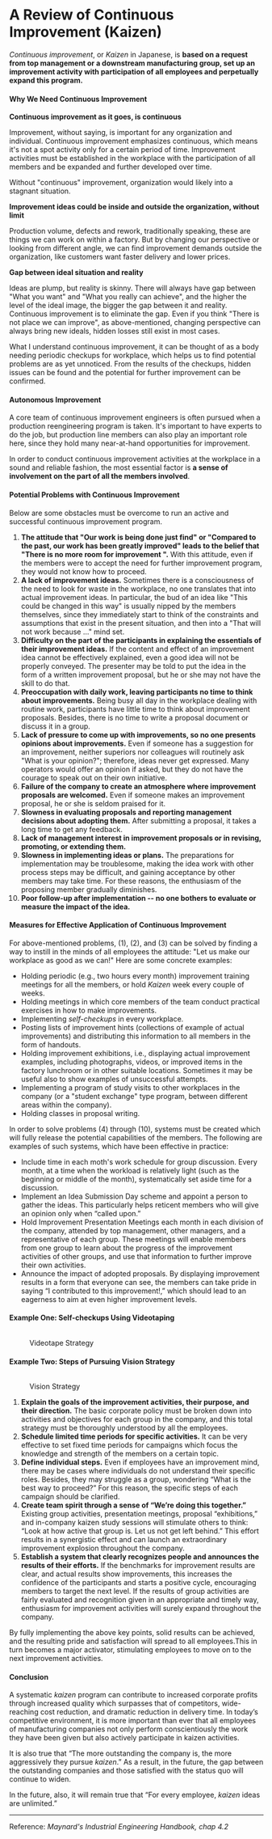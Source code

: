 # A Review of Continuous Improvement (Kaizen)

_Continuous improvement_, or _Kaizen_ in Japanese, is **based on a request from top management or a downstream manufacturing group, set up an improvement activity with participation of all employees and perpetually expand this program.**

#### Why We Need Continuous Improvement

**Continuous improvement as it goes, is continuous**

Improvement, without saying, is important for any organization and individual. Continuous improvement emphasizes continuous, which means it's not a spot activity only for a certain period of time. Improvement activities must be established in the workplace with the participation of all members and be expanded and further developed over time.&#x20;

Without "continuous" improvement, organization would likely into a stagnant situation.

**Improvement ideas could be inside and outside the organization, without limit**

Production volume, defects and rework, traditionally speaking, these are things we can work on within a factory. But by changing our perspective or looking from different angle, we can find improvement demands outside the organization, like customers want faster delivery and lower prices.

**Gap between ideal situation and reality**

Ideas are plump, but reality is skinny. There will always have gap between "What you want" and "What you really can achieve", and the higher the level of the ideal image, the bigger the gap between it and reality. Continuous improvement is to eliminate the gap. Even if you think "There is not place we can improve", as above-mentioned, changing perspective can always bring new ideals, hidden losses still exist in most cases.

What I understand continuous improvement, it can be thought of as a body needing periodic checkups for workplace, which helps us to find potential problems are as yet unnoticed. From the results of the checkups, hidden issues can be found and the potential for further improvement can be confirmed.

#### Autonomous Improvement

A core team of continuous improvement engineers is often pursued when a production reengineering program is taken. It's important to have experts to do the job, but production line members can also play an important role here, since they hold many near-at-hand opportunities for improvement.

In order to conduct continuous improvement activities at the workplace in a sound and reliable fashion, the most essential factor is **a sense of involvement on the part of all the members involved**.

#### Potential Problems with Continuous Improvement

Below are some obstacles must be overcome to run an active and successful continuous improvement program.

1. **The attitude that "Our work is being done just find" or "Compared to the past, our work has been greatly improved" leads to the belief that "There is no more room for improvement ".** With this attitude, even if the members were to accept the need for further improvement program, they would not know how to proceed.
2. **A lack of improvement ideas.** Sometimes there is a consciousness of the need to look for waste in the workplace, no one translates that into actual improvement ideas. In particular, the bud of an idea like "This could be changed in this way" is usually nipped by the members themselves, since they immediately start to think of the constraints and assumptions that exist in the present situation, and then into a "That will not work because ..." mind set.
3. **Difficulty on the part of the participants in explaining the essentials of their improvement ideas.** If the content and effect of an improvement idea cannot be effectively explained, even a good idea will not be properly conveyed. The presenter may be told to put the idea in the form of a written improvement proposal, but he or she may not have the skill to do that.
4. **Preoccupation with daily work, leaving participants no time to think about improvements.** Being busy all day in the workplace dealing with routine work, participants have little time to think about improvement proposals. Besides, there is no time to write a proposal document or discuss it in a group.
5. **Lack of pressure to come up with improvements, so no one presents opinions about improvements.** Even if someone has a suggestion for an improvement, neither superiors nor colleagues will routinely ask "What is your opinion?"; therefore, ideas never get expressed. Many operators would offer an opinion if asked, but they do not have the courage to speak out on their own initiative.
6. **Failure of the company to create an atmosphere where improvement proposals are welcomed.** Even if someone makes an improvement proposal, he or she is seldom praised for it.
7. **Slowness in evaluating proposals and reporting management decisions about adopting them.** After submitting a proposal, it takes a long time to get any feedback.
8. **Lack of management interest in improvement proposals or in revising, promoting, or extending them.**
9. **Slowness in implementing ideas or plans.** The preparations for implementation may be troublesome, making the idea work with other process steps may be difficult, and gaining acceptance by other members may take time. For these reasons, the enthusiasm of the proposing member gradually diminishes.
10. **Poor follow-up after implementation -- no one bothers to evaluate or measure the impact of the idea.**

#### Measures for Effective Application of Continuous Improvement

For above-mentioned problems, (1), (2), and (3) can be solved by finding a way to instill in the minds of all employees the attitude: "Let us make our workplace as good as we can!" Here are some concrete examples:

* Holding periodic (e.g., two hours every month) improvement training meetings for all the members, or hold _Kaizen_ week every couple of weeks.
* Holding meetings in which core members of the team conduct practical exercises in how to make improvements.
* Implementing _self-checkups_ in every workplace.
* Posting lists of improvement hints (collections of example of actual improvements) and distributing this information to all members in the form of handouts.
* Holding improvement exhibitions, i.e., displaying actual improvement examples, including photographs, videos, or improved items in the factory lunchroom or in other suitable locations. Sometimes it may be useful also to show examples of unsuccessful attempts.
* Implementing a program of study visits to other workplaces in the company (or a "student exchange" type program, between different areas within the company).
* Holding classes in proposal writing.

In order to solve problems (4) through (10), systems must be created which will fully release the potential capabilities of the members. The following are examples of such systems, which have been effective in practice:

* Include time in each moth's work schedule for group discussion. Every month, at a time when the workload is relatively light (such as the beginning or middle of the month), systematically set aside time for a discussion.&#x20;
* Implement an Idea Submission Day scheme and appoint a person to gather the ideas. This particularly helps reticent members who will give an opinion only when “called upon.”
* Hold Improvement Presentation Meetings each month in each division of the company, attended by top management, other managers, and a representative of each group. These meetings will enable members from one group to learn about the progress of the improvement activities of other groups, and use that information to further improve their own activities.
* Announce the impact of adopted proposals. By displaying improvement results in a form that everyone can see, the members can take pride in saying “I contributed to this improvement!,” which should lead to an eagerness to aim at even higher improvement levels.

#### Example One: Self-checkups Using Videotaping

<figure><img src=".gitbook/assets/Omnigraffle_videotape_strategy_20220715.png" alt=""><figcaption><p>Videotape Strategy</p></figcaption></figure>

#### Example Two: Steps of Pursuing Vision Strategy

<figure><img src=".gitbook/assets/Omnigraffle_vision_strategy_20220715.png" alt=""><figcaption><p>Vision Strategy</p></figcaption></figure>

1. **Explain the goals of the improvement activities, their purpose, and their direction.** The basic corporate policy must be broken down into activities and objectives for each group in the company, and this total strategy must be thoroughly understood by all the employees.&#x20;
2. **Schedule limited time periods for specific activities.** It can be very effective to set fixed time periods for campaigns which focus the knowledge and strength of the members on a certain topic.&#x20;
3. **Define individual steps.** Even if employees have an improvement mind, there may be cases where individuals do not understand their specific roles. Besides, they may struggle as a group, wondering “What is the best way to proceed?” For this reason, the specific steps of each campaign should be clarified.
4. **Create team spirit through a sense of “We’re doing this together.”** Existing group activities, presentation meetings, proposal “exhibitions,” and in-company kaizen study sessions will stimulate others to think: “Look at how active that group is. Let us not get left behind.” This effort results in a synergistic effect and can launch an extraordinary improvement explosion throughout the company.
5. **Establish a system that clearly recognizes people and announces the results of their efforts.** If the benchmarks for improvement results are clear, and actual results show improvements, this increases the confidence of the participants and starts a positive cycle, encouraging members to target the next level. If the results of group activities are fairly evaluated and recognition given in an appropriate and timely way, enthusiasm for improvement activities will surely expand throughout the company.

By fully implementing the above key points, solid results can be achieved, and the resulting pride and satisfaction will spread to all employees.This in turn becomes a major activator, stimulating employees to move on to the next improvement activities.

#### Conclusion

A systematic _kaizen_ program can contribute to increased corporate profits through increased quality which surpasses that of competitors, wide-reaching cost reduction, and dramatic reduction in delivery time. In today’s competitive environment, it is more important than ever that all employees of manufacturing companies not only perform conscientiously the work they have been given but also actively participate in kaizen activities.

It is also true that “The more outstanding the company is, the more aggressively they pursue _kaizen_.” As a result, in the future, the gap between the outstanding companies and those satisfied with the status quo will continue to widen.

In the future, also, it will remain true that “For every employee, _kaizen_ ideas are unlimited.”

***

Reference: _Maynard's Industrial Engineering Handbook, chap 4.2_
